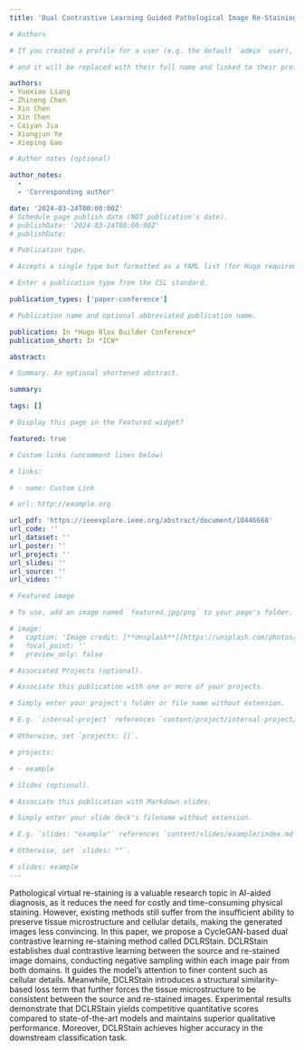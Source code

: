 ```yaml
---
title: 'Dual Contrastive Learning Guided Pathological Image Re-Staining'

# Authors

# If you created a profile for a user (e.g. the default `admin` user), write the username (folder name) here

# and it will be replaced with their full name and linked to their profile.

authors:
- Yuexiao Liang
- Zhineng Chen
- Xin Chen
- Xin Chen
- Caiyan Jia
- Xiongjun Ye
- Xieping Gao

# Author notes (optional)

author_notes:
  - 
  - 'Corresponding author'

date: '2024-03-24T00:00:00Z'
# Schedule page publish date (NOT publication's date).
# publishDate: '2024-03-24T00:00:00Z'
# publishDate: 

# Publication type.

# Accepts a single type but formatted as a YAML list (for Hugo requirements).

# Enter a publication type from the CSL standard.

publication_types: ['paper-conference']

# Publication name and optional abbreviated publication name.

publication: In *Hugo Blox Builder Conference*
publication_short: In *ICW*

abstract: 

# Summary. An optional shortened abstract.

summary: 

tags: []

# Display this page in the Featured widget?

featured: true

# Custom links (uncomment lines below)

# links:

# - name: Custom Link

# url: http://example.org

url_pdf: 'https://ieeexplore.ieee.org/abstract/document/10446668'
url_code: ''
url_dataset: ''
url_poster: ''
url_project: ''
url_slides: ''
url_source: ''
url_video: ''

# Featured image

# To use, add an image named `featured.jpg/png` to your page's folder.

# image:
#   caption: 'Image credit: [**Unsplash**](https://unsplash.com/photos/pLCdAaMFLTE)'
#   focal_point: ''
#   preview_only: false

# Associated Projects (optional).

# Associate this publication with one or more of your projects.

# Simply enter your project's folder or file name without extension.

# E.g. `internal-project` references `content/project/internal-project/index.md`.

# Otherwise, set `projects: []`.

# projects:

# - example

# Slides (optional).

# Associate this publication with Markdown slides.

# Simply enter your slide deck's filename without extension.

# E.g. `slides: "example"` references `content/slides/example/index.md`.

# Otherwise, set `slides: ""`.

# slides: example
---
```


Pathological virtual re-staining is a valuable research topic in AI-aided diagnosis, as it reduces the need for costly and time-consuming physical staining. However, existing methods still suffer from the insufficient ability to preserve tissue microstructure and cellular details, making the generated images less convincing. In this paper, we propose a CycleGAN-based dual contrastive learning re-staining method called DCLRStain. DCLRStain establishes dual contrastive learning between the source and re-stained image domains, conducting negative sampling within each image pair from both domains. It guides the model’s attention to finer content such as cellular details. Meanwhile, DCLRStain introduces a structural similarity-based loss term that further forces the tissue microstructure to be consistent between the source and re-stained images. Experimental results demonstrate that DCLRStain yields competitive quantitative scores compared to state-of-the-art models and maintains superior qualitative performance. Moreover, DCLRStain achieves higher accuracy in the downstream classification task.